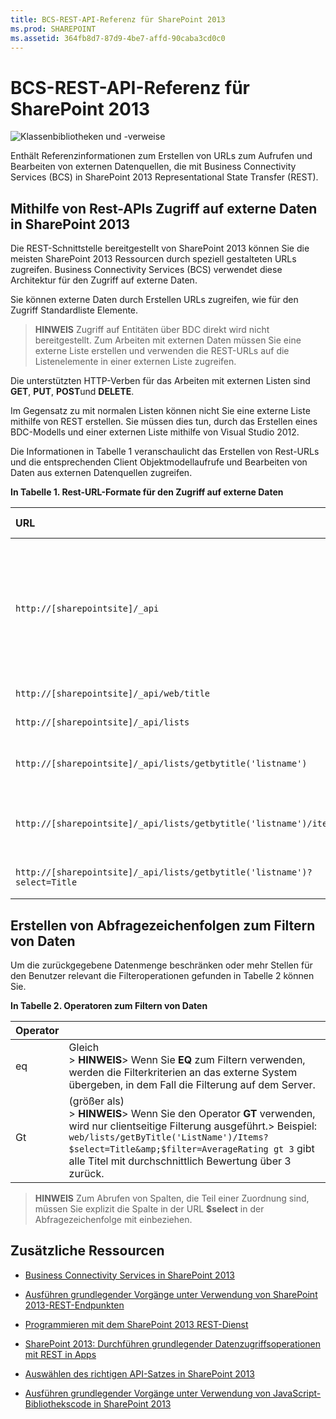 ```yaml
---
title: BCS-REST-API-Referenz für SharePoint 2013
ms.prod: SHAREPOINT
ms.assetid: 364fb8d7-87d9-4be7-affd-90caba3cd0c0
---
```




# BCS-REST-API-Referenz für SharePoint 2013

  
    
    
![Klassenbibliotheken und -verweise](images/mod_icon_badge_reference.png)
  
    
    

  
    
    

  
    
    
Enthält Referenzinformationen zum Erstellen von URLs zum Aufrufen und Bearbeiten von externen Datenquellen, die mit Business Connectivity Services (BCS) in SharePoint 2013 Representational State Transfer (REST).
## Mithilfe von Rest-APIs Zugriff auf externe Daten in SharePoint 2013
<a name="bkmk_Overview"> </a>

Die REST-Schnittstelle bereitgestellt von SharePoint 2013 können Sie die meisten SharePoint 2013 Ressourcen durch speziell gestalteten URLs zugreifen. Business Connectivity Services (BCS) verwendet diese Architektur für den Zugriff auf externe Daten.
  
    
    
Sie können externe Daten durch Erstellen URLs zugreifen, wie für den Zugriff Standardliste Elemente.
  
    
    

> **HINWEIS**
> Zugriff auf Entitäten über BDC direkt wird nicht bereitgestellt. Zum Arbeiten mit externen Daten müssen Sie eine externe Liste erstellen und verwenden die REST-URLs auf die Listenelemente in einer externen Liste zugreifen.
  
    
    

Die unterstützten HTTP-Verben für das Arbeiten mit externen Listen sind **GET**, **PUT**, **POST**und **DELETE**.
  
    
    
Im Gegensatz zu mit normalen Listen können nicht Sie eine externe Liste mithilfe von REST erstellen. Sie müssen dies tun, durch das Erstellen eines BDC-Modells und einer externen Liste mithilfe von Visual Studio 2012.
  
    
    
Die Informationen in Tabelle 1 veranschaulicht das Erstellen von Rest-URLs und die entsprechenden Client Objektmodellaufrufe und Bearbeiten von Daten aus externen Datenquellen zugreifen.
  
    
    

**In Tabelle 1. Rest-URL-Formate für den Zugriff auf externe Daten**


|**URL**|**Beschreibung**|**HTTP-Methode**|
|:-----|:-----|:-----|
| `http://[sharepointsite]/_api` <br/> |Die Basis des eine REST-Anforderung. Das virtuelle Verzeichnis _api zugeordnet ist, um Aufrufe client.svc, wo das Clientobjektmodell verwendet werden. <br/> |GET <br/> |
| `http://[sharepointsite]/_api/web/title` <br/> |Ruft den Titel des aktuellen Web ab. <br/> |GET <br/> |
| `http://[sharepointsite]/_api/lists` <br/> |Ruft alle Listen auf einer Website ab <br/> |GET <br/> |
| `http://[sharepointsite]/_api/lists/getbytitle('listname')` <br/> |Ruft die Metadaten für eine angegebene Liste. <br/> |GET <br/> |
| `http://[sharepointsite]/_api/lists/getbytitle('listname')/items` <br/> |Ruft die Listenelemente in einer angegebenen Liste ab. <br/> |GET <br/> |
| `http://[sharepointsite]/_api/lists/getbytitle('listname')?select=Title` <br/> |Ruft den Titel einer bestimmten Liste ab. <br/> |GET <br/> |
   

## Erstellen von Abfragezeichenfolgen zum Filtern von Daten
<a name="bkmk_constructquery"> </a>

Um die zurückgegebene Datenmenge beschränken oder mehr Stellen für den Benutzer relevant die Filteroperationen gefunden in Tabelle 2 können Sie.
  
    
    

**In Tabelle 2. Operatoren zum Filtern von Daten**


|**Operator**||
|:-----|:-----|
|eq <br/> |Gleich <br/> > **HINWEIS**> Wenn Sie **EQ** zum Filtern verwenden, werden die Filterkriterien an das externe System übergeben, in dem Fall die Filterung auf dem Server.          |
|Gt <br/> |(größer als) <br/> > **HINWEIS**> Wenn Sie den Operator **GT** verwenden, wird nur clientseitige Filterung ausgeführt.> Beispiel:  `web/lists/getByTitle('ListName')/Items?$select=Title&amp;$filter=AverageRating gt 3` gibt alle Titel mit durchschnittlich Bewertung über 3 zurück.          |
   

> **HINWEIS**
> Zum Abrufen von Spalten, die Teil einer Zuordnung sind, müssen Sie explizit die Spalte in der URL **$select** in der Abfragezeichenfolge mit einbeziehen.
  
    
    


## Zusätzliche Ressourcen
<a name="bkmk_AdditionalResources"> </a>


-  [Business Connectivity Services in SharePoint 2013](business-connectivity-services-in-sharepoint-2013.md)
    
  
-  [Ausführen grundlegender Vorgänge unter Verwendung von SharePoint 2013-REST-Endpunkten](http://msdn.microsoft.com/library/e3000415-50a0-426e-b304-b7de18f2f7d9%28Office.15%29.aspx)
    
  
-  [Programmieren mit dem SharePoint 2013 REST-Dienst](use-odata-query-operations-in-sharepoint-rest-requests.md)
    
  
-  [SharePoint 2013: Durchführen grundlegender Datenzugriffsoperationen mit REST in Apps](http://code.msdn.microsoft.com/SharePoint-2013-Perform-335d925b)
    
  
-  [Auswählen des richtigen API-Satzes in SharePoint 2013](choose-the-right-api-set-in-sharepoint-2013.md)
    
  
-  [Ausführen grundlegender Vorgänge unter Verwendung von JavaScript-Bibliothekscode in SharePoint 2013](http://msdn.microsoft.com/library/29089af8-dbc0-49b7-a1a0-9e311f49c826%28Office.15%29.aspx)
    
  
